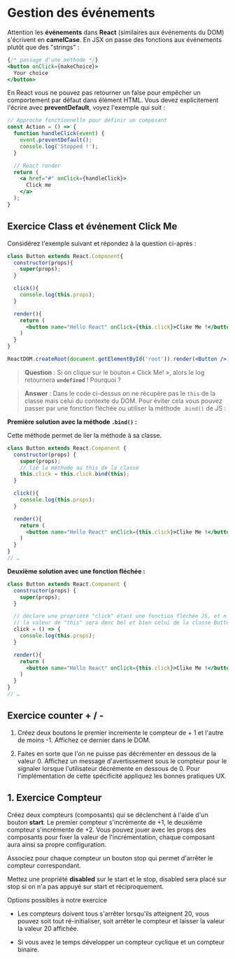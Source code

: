# Gestion des événements

Attention les **événements** dans **React** (similaires aux événements du DOM) s'écrivent en **camelCase**. En JSX on passe des fonctions aux événements plutôt que des "strings" :

```jsx
{/* passage d'une méthode */}
<button onClick={makeChoice}>
  Your choice
</button>
```

En React vous ne pouvez pas retourner un false pour empêcher un comportement par défaut dans élément HTML. Vous devez explicitement l'écrire avec **preventDefault**, voyez l'exemple qui suit :

```jsx
// Approche fonctionnelle pour définir un composant
const Action = () => {
  function handleClick(event) {
    event.preventDefault();
    console.log('Stopped !');
  }

  // React render
  return (
    <a href="#" onClick={handleClick}>
      Click me
    </a>
  );
}
```

## Exercice Class et événement Click Me

Considérez l'exemple suivant et répondez à la question ci-après :

```jsx
class Button extends React.Component{
  constructor(props){
    super(props);
  }

  click(){
    console.log(this.props);
  }

  render(){
    return (
      <button name="Hello React" onClick={this.click}>Clike Me !</button>
    )
  }
}

ReactDOM.createRoot(document.getElementById('root')).render(<Button />);
```

> **Question** :
> Si on clique sur le bouton « Click Me! », alors le log retournera **`undefined`** ! Pourquoi ?

> **Answer** :
> Dans le code ci-dessus on ne récupère pas le `this` de la classe mais celui du contexte du DOM.
> Pour éviter cela vous pouvez passer par une fonction flèchée ou utiliser la méthode `.bind()` de JS :

**Première solution avec la méthode `.bind()` :**

Cette méthode permet de lier la méthode à sa classe.

```jsx
class Button extends React.Component {
  constructor(props) {
    super(props);
    // lié la méthode au this de la classe
    this.click = this.click.bind(this);
  }

  click(){
    console.log(this.props);
  }

  render(){
    return (
      <button name="Hello React" onClick={this.click}>Clike Me !</button>
    )
  }
}
// …
```

**Deuxième solution avec une fonction fléchée :**

```jsx
class Button extends React.Component {
  constructor(props) {
    super(props);
  }

  // déclare une propriété "click" étant une fonction fléchée JS, et n'ayant donc pas de contexte this propre
  // la valeur de "this" sera donc bel et bien celui de la classe Button
  click = () => {
    console.log(this.props);
  }

  render(){
    return (
      <button name="Hello React" onClick={this.click}>Clike Me !</button>
    )
  }
}
// …
```

## Exercice counter + / -

1. Créez deux boutons le premier incremente le compteur de + 1 et l'autre de moins -1. Affichez ce dernier dans le DOM.

2. Faites en sorte que l'on ne puisse pas décrémenter en dessous de la valeur 0. Affichez un message d'avertissement sous le compteur pour le signaler lorsque l'utilisateur décrémente en dessous de 0. Pour l'implémentation de cette spécificité appliquez les bonnes pratiques UX.

## 1. Exercice Compteur

Créez deux compteurs (composants) qui se déclenchent à l'aide d'un bouton **start**. Le premier compteur s'incrémente de +1, le deuxième compteur s'incrémente de +2. Vous pouvez jouer avec les props des composants pour fixer la valeur de l'incrémentation, chaque composant aura ainsi sa propre configuration.

Associez pour chaque compteur un bouton stop qui permet d'arrêter le compteur correspondant.

Mettez une propriété **disabled** sur le start et le stop, disabled sera placé sur stop si on n'a pas appuyé sur start et réciproquement.

Options possibles à notre exercice

- Les compteurs doivent tous s'arrêter lorsqu'ils atteignent 20, vous pouvez soit tout ré-initialiser, soit arrêter le compteur et laisser la valeur la valeur 20 affichée. 

- Si vous avez le temps développer un compteur cyclique et un compteur binaire.

<!-- ![Counter](../images/button_counter.png) -->


